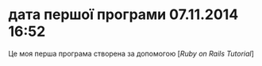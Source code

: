# дата першої програми 07.11.2014 16:52

Це моя перша програма створена за допомогою [*Ruby on Rails Tutorial*]